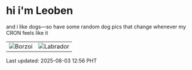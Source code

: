 # hi i'm Leoben

and i like dogs—so have some random dog pics that change whenever my CRON feels like it

|  |  |
|--------|----------|
| ![Borzoi](https://random-dog-vercel.vercel.app/api/random-borzoi?v=1754196968) | ![Labrador](https://random-dog-vercel.vercel.app/api/random-labrador?v=1754196968) |

Last updated: 2025-08-03 12:56 PHT

